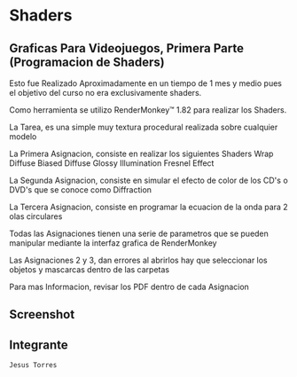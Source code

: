 Shaders
===============

Graficas Para Videojuegos, Primera Parte (Programacion de Shaders)
----------------

Esto fue Realizado Aproximadamente en un tiempo de 1 mes y medio pues el objetivo del curso no era exclusivamente shaders.

Como herramienta se utilizo RenderMonkey™ 1.82 para realizar los Shaders.

La Tarea, es una simple muy textura procedural realizada sobre cualquier modelo

La Primera Asignacion, consiste en realizar los siguientes Shaders
	Wrap Diffuse
	Biased Diffuse
	Glossy Illumination
	Fresnel Effect
	
La Segunda Asignacion, consiste en simular el efecto de color de los CD's o DVD's que se conoce como Diffraction

La Tercera Asignacion, consiste en programar la ecuacion de la onda para 2 olas circulares


Todas las Asignaciones tienen una serie de parametros que se pueden manipular mediante la interfaz grafica de RenderMonkey

Las Asignaciones 2 y 3, dan errores al abrirlos hay que seleccionar los objetos y mascarcas dentro de las carpetas

Para mas Informacion, revisar los PDF dentro de cada Asignacion

Screenshot
----------


Integrante
----------
	Jesus Torres

